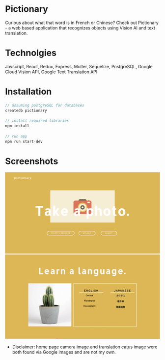 # Pictionary

Curious about what that word is in French or Chinese? Check out Pictionary - a web based application that recognizes objects using Vision AI and text translation. 

# Technolgies

Javscript, React, Redux, Express, Multer, Sequelize, PostgreSQL, Google Cloud Vision API, Google Text Translation API

# Installation

```js
// assuming postgreSQL for databases
createdb pictionary

// install required libraries
npm install 

// run app
npm run start-dev
```

# Screenshots
![home page](https://github.com/ath-chen/pictionary/blob/master/pictionary-thumbnail.png)
![translation_page](https://github.com/ath-chen/pictionary/blob/master/pictionary-translation.png)

* Disclaimer: home page camera image and translation catus image were both found via Google images and are not my own. 



